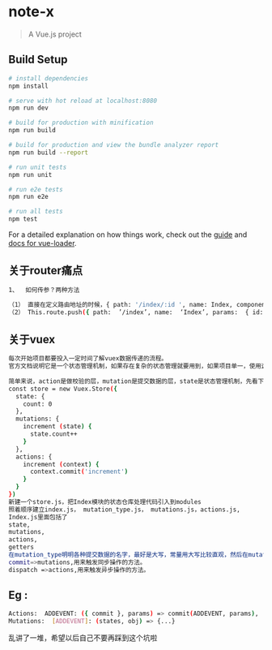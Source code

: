 # note-x

> A Vue.js project

## Build Setup

``` bash
# install dependencies
npm install

# serve with hot reload at localhost:8080
npm run dev

# build for production with minification
npm run build

# build for production and view the bundle analyzer report
npm run build --report

# run unit tests
npm run unit

# run e2e tests
npm run e2e

# run all tests
npm test
```

For a detailed explanation on how things work, check out the [guide](http://vuejs-templates.github.io/webpack/) and [docs for vue-loader](http://vuejs.github.io/vue-loader).
## 关于router痛点
``` bash
1、	如何传参？两种方法

（1）	直接在定义路由地址的时候，{ path: '/index/:id ', name: Index, component: Index}，使用时，如果用route-link的话,在 :to = '/index/123' 即可，或者this.route.push('/index/123');有点直观简洁，适用于编辑传id的，缺点:在多参数时先得累赘。
（2）	This.route.push({ path:  ’/index’, name:  ‘Index’, params:  { id: 1234 }})，这样写可以使用this.route.params来取得参数，支持多参数
```
## 关于vuex
``` bash
每次开始项目都要投入一定时间了解vuex数据传递的流程。
官方文档说明它是一个状态管理机制，如果存在复杂的状态管理就要用到，如果项目单一，使用这个反而累赘。接下来的例子是不涉及api板块，单单拿出vuex的架构讲解
 
简单来说，action是做校验的层，mutation是提交数据的层，state是状态管理机制，先看下官网的例子
const store = new Vuex.Store({
  state: {
    count: 0
  },
  mutations: {
    increment (state) {
      state.count++
    }
  },
  actions: {
    increment (context) {
      context.commit('increment')
    }
  }
})
新建一个store.js，把Index模块的状态仓库处理代码引入到modules
照着顺序建立index.js， mutation_type.js， mutations.js，actions.js,
Index.js里面包括了
state,
mutations,
actions,
getters
在mutation_type明明各种提交数据的名字，最好是大写，常量用大写比较直观，然后在mutation中引入，接着，写一个空白的函数，action也要用到这个，接着action内写着接收view传递过来的数据，进行校验，异步请求等数据处理操作，view中使用store.dispatch()，简单来说，平常在vue方法中处理数据的步骤挪到action里面做了，接着用commit调起mutation，在里面做数据返回操作
commit=>mutations,用来触发同步操作的方法。
dispatch =>actions,用来触发异步操作的方法。
```
## Eg : 
``` bash
Actions:  ADDEVENT: ({ commit }, params) => commit(ADDEVENT, params),
Mutations:  [ADDEVENT]: (states, obj) => {...}
```
乱讲了一堆，希望以后自己不要再踩到这个坑啦


